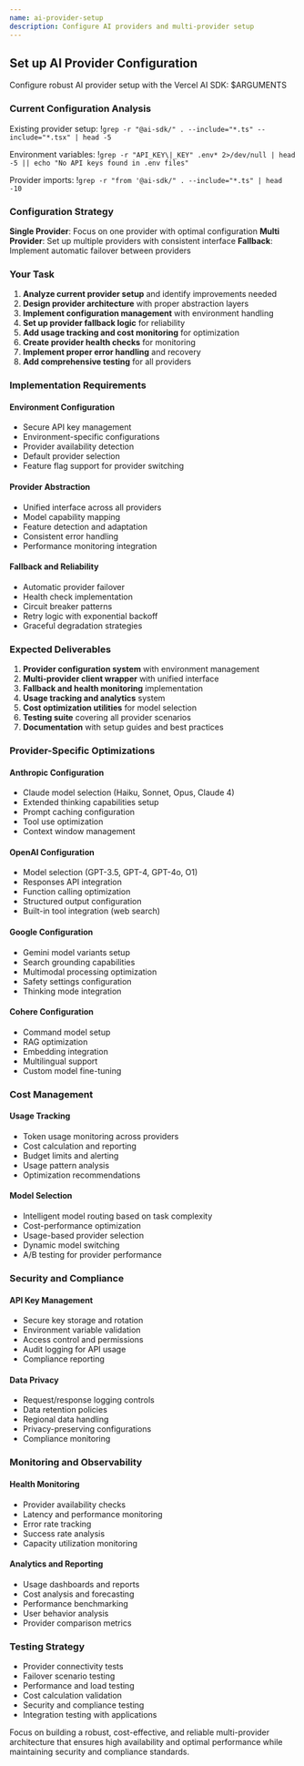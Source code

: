 ```yaml
---
name: ai-provider-setup
description: Configure AI providers and multi-provider setup
---
```


## Set up AI Provider Configuration

Configure robust AI provider setup with the Vercel AI SDK: $ARGUMENTS

### Current Configuration Analysis

Existing provider setup: !`grep -r "@ai-sdk/" . --include="*.ts" --include="*.tsx" | head -5`

Environment variables: !`grep -r "API_KEY\|_KEY" .env* 2>/dev/null | head -5 || echo "No API keys found in .env files"`

Provider imports: !`grep -r "from '@ai-sdk/" . --include="*.ts" | head -10`

### Configuration Strategy

**Single Provider**: Focus on one provider with optimal configuration
**Multi Provider**: Set up multiple providers with consistent interface
**Fallback**: Implement automatic failover between providers

### Your Task

1. **Analyze current provider setup** and identify improvements needed
2. **Design provider architecture** with proper abstraction layers
3. **Implement configuration management** with environment handling
4. **Set up provider fallback logic** for reliability
5. **Add usage tracking and cost monitoring** for optimization
6. **Create provider health checks** for monitoring
7. **Implement proper error handling** and recovery
8. **Add comprehensive testing** for all providers

### Implementation Requirements

#### Environment Configuration

- Secure API key management
- Environment-specific configurations
- Provider availability detection
- Default provider selection
- Feature flag support for provider switching

#### Provider Abstraction

- Unified interface across all providers
- Model capability mapping
- Feature detection and adaptation
- Consistent error handling
- Performance monitoring integration

#### Fallback and Reliability

- Automatic provider failover
- Health check implementation
- Circuit breaker patterns
- Retry logic with exponential backoff
- Graceful degradation strategies

### Expected Deliverables

1. **Provider configuration system** with environment management
2. **Multi-provider client wrapper** with unified interface
3. **Fallback and health monitoring** implementation
4. **Usage tracking and analytics** system
5. **Cost optimization utilities** for model selection
6. **Testing suite** covering all provider scenarios
7. **Documentation** with setup guides and best practices

### Provider-Specific Optimizations

#### Anthropic Configuration

- Claude model selection (Haiku, Sonnet, Opus, Claude 4)
- Extended thinking capabilities setup
- Prompt caching configuration
- Tool use optimization
- Context window management

#### OpenAI Configuration

- Model selection (GPT-3.5, GPT-4, GPT-4o, O1)
- Responses API integration
- Function calling optimization
- Structured output configuration
- Built-in tool integration (web search)

#### Google Configuration

- Gemini model variants setup
- Search grounding capabilities
- Multimodal processing optimization
- Safety settings configuration
- Thinking mode integration

#### Cohere Configuration

- Command model setup
- RAG optimization
- Embedding integration
- Multilingual support
- Custom model fine-tuning

### Cost Management

#### Usage Tracking

- Token usage monitoring across providers
- Cost calculation and reporting
- Budget limits and alerting
- Usage pattern analysis
- Optimization recommendations

#### Model Selection

- Intelligent model routing based on task complexity
- Cost-performance optimization
- Usage-based provider selection
- Dynamic model switching
- A/B testing for provider performance

### Security and Compliance

#### API Key Management

- Secure key storage and rotation
- Environment variable validation
- Access control and permissions
- Audit logging for API usage
- Compliance reporting

#### Data Privacy

- Request/response logging controls
- Data retention policies
- Regional data handling
- Privacy-preserving configurations
- Compliance monitoring

### Monitoring and Observability

#### Health Monitoring

- Provider availability checks
- Latency and performance monitoring
- Error rate tracking
- Success rate analysis
- Capacity utilization monitoring

#### Analytics and Reporting

- Usage dashboards and reports
- Cost analysis and forecasting
- Performance benchmarking
- User behavior analysis
- Provider comparison metrics

### Testing Strategy

- Provider connectivity tests
- Failover scenario testing
- Performance and load testing
- Cost calculation validation
- Security and compliance testing
- Integration testing with applications

Focus on building a robust, cost-effective, and reliable multi-provider architecture that ensures high availability and optimal performance while maintaining security and compliance standards.